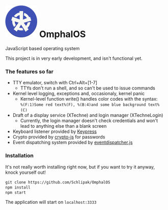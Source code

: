 # ![Logo](usr/share/img/omphalos_100.png) OmphalOS
JavaScript based operating system

This project is in very early development, and isn't functional yet.

### The features so far

- TTY emulator, switch with Ctrl+Alt+[1-7]
    - TTYs don't run a shell, and so can't be used to issue commands
- Kernel level logging, exceptions and, occasionaly, kernel panic
    - Kernel-level function write() handles color codes with the syntax:<br />
    `%(F:1)Some red text%(F), %(B:4)and some blue background text%(C)`
- Draft of a display service (XTechne) and login manager (XTechneLogin)
    - Currently, the login manager doesn't check credentials and won't lead to anything else than a blank screen
- Keyboard listener provided by [Keypress](http://dmauro.github.io/Keypress/)
- Crypto provided by [crypto-js](https://github.com/brix/crypto-js) for passwords
- Event dispatching system provided by [eventdispatcher.js](https://github.com/mrdoob/eventdispatcher.js/)

### Installation

It's not really worth installing right now, but if you want to try it anyway, knock yourself out!

``` shell
git clone https://github.com/Schlipak/OmphalOS
npm install
npm start
```

The application will start on `localhost:3333`
